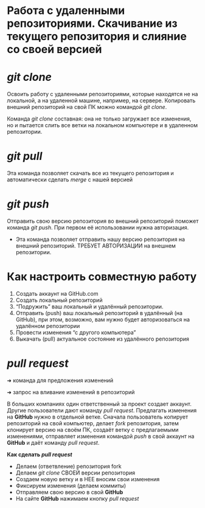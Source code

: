 **Работа с удаленными репозиториями. Скачивание из текущего
репозитория и слияние со своей версией**
===

*git clone*
===
Освоить работу с удаленными репозиториями, которые находятся не на локальной, 
а на удаленной машине, например, на сервере.
Копировать внешний репозиторий на свой ПК можно командой _git clone_.

Команда _git clone_ составная: она не только
загружает все изменения, но и пытается слить 
все ветки на локальном компьютере и в
удаленном репозитории.

*git pull*
===
Эта команда позволяет скачать все 
из текущего репозитория и автоматически
сделать _merge_ с нашей версией

_git push_
===
Отправить свою версию репозитория во
внешний репозиторий поможет команда _git
push_. При первом её использовании нужна авторизация.

* Эта команда позволяет отправить нашу
версию репозитория на внешний
репозиторий. ТРЕБУЕТ АВТОРИЗАЦИИ 
на внешнем репозитории.

**Как настроить совместную работу**
===

1. Создать аккаунт на GitHub.com
2. Создать локальный репозиторий
3. “Подружить” ваш локальный и удалённый репозитории. 
4. Отправить (push) ваш локальный репозиторий в удалённый (на GitHub), при этом, возможно, 
вам нужно будет авторизоваться на удалённом репозитории
5. Провести изменения “с другого компьютера”
6. Выкачать (pull) актуальное состояние из удалённого репозитория

_pull request_
==
➜ команда для предложения изменений

➜ запрос на вливание изменений в репозиторий

В больших компаниях один ответственный за проект создает аккаунт. Другие пользователи дают
команду _pull request_. Предлагать изменения на **GitHub** нужно в отдельной ветке. Сначала
пользователь копирует репозиторий на свой компьютер, делает _fork_ репозитория, затем
клонирует версию на своём ПК, создаёт ветку с предлагаемыми изменениями, отправляет
изменения командой _push_ в свой аккаунт на **GitHub** и даёт команду _pull request_. 

**Как сделать _pull request_**

* Делаем   (ответвление) репозитория
 fork
* Делаем _git clone_ СВОЕЙ версии репозитория 
* Создаем новую ветку и в НЕЕ вносим свои изменения
* Фиксируем изменения (делаем коммиты)
* Отправляем свою версию в свой **GitHub**
* На сайте **GitHub** нажимаем кнопку *pull request*
